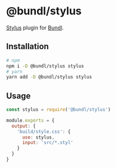 # @bundl/stylus

[Stylus](http://stylus-lang.com) plugin for [Bundl](https://bundljs.org).

## Installation

```sh
# npm
npm i -D @bundl/stylus stylus
# yarn
yarn add -D @bundl/stylus stylus
```

## Usage

```js
const stylus = require('@bundl/stylus')

module.exports = {
  output: {
    'build/style.css': {
      use: stylus,
      input: 'src/*.styl'
    }
  }
}
```